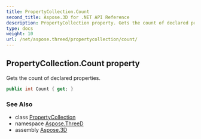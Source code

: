 ```yaml
---
title: PropertyCollection.Count
second_title: Aspose.3D for .NET API Reference
description: PropertyCollection property. Gets the count of declared properties
type: docs
weight: 10
url: /net/aspose.threed/propertycollection/count/
---
```

## PropertyCollection.Count property

Gets the count of declared properties.

```csharp
public int Count { get; }
```

### See Also

* class [PropertyCollection](../)
* namespace [Aspose.ThreeD](../../propertycollection/)
* assembly [Aspose.3D](../../../)


